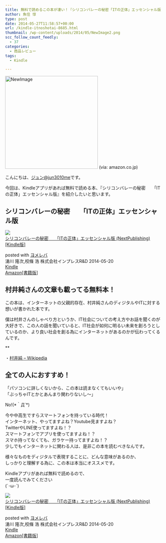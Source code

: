 ```yaml
---
title: 無料で読めるこの本が凄い！『シリコンバレーの秘密「ITの正体」エッセンシャル版』はIT社会の未来にワクワクする本！
author: 魚住 惇
type: post
date: 2014-05-27T11:58:57+00:00
url: /kindle-itnoshotai-8685.html
thumbnail: /wp-content/uploads/2014/05/NewImage2.png
scc_follow_count_feedly:
  - 37
categories:
  - 商品レビュー
tags:
  - Kindle

---
```

<img decoding="async" loading="lazy" src="/wp-content/uploads/2014/05/NewImage2.png" alt="NewImage" title="NewImage.png" border="0" width="300" height="300" />  
(via: amazon.co.jp)<!--more-->

こんにちは、[ジュン@jun3010me][1]です。

今回は、Kindleアプリがあれば無料で読める本、『シリコンバレーの秘密　　「ITの正体」エッセンシャル版』を紹介したいと思います。

## シリコンバレーの秘密　　「ITの正体」エッセンシャル版



<div class="booklink-box">
  <div class="booklink-image">
    <a href="http://www.amazon.co.jp/exec/obidos/asin/B00KF8FXG8/jn050191-22/" rel="nofollow" target="_blank"><img decoding="async" src="http://ecx.images-amazon.com/images/I/41Hh5g8TwZL._SL160_.jpg" style="border: none;" /></a>
  </div>
  <div class="booklink-info">
    <div class="booklink-name">
      <a href="http://www.amazon.co.jp/exec/obidos/asin/B00KF8FXG8/jn050191-22/" rel="nofollow" target="_blank">シリコンバレーの秘密　　「ITの正体」エッセンシャル版 (NextPublishing)[Kindle版]</a></p>
      <div class="booklink-powered-date">
        posted with <a href="http://yomereba.com" rel="nofollow" target="_blank">ヨメレバ</a>
      </div>
    </div>
    <div class="booklink-detail">
      湧川 隆次,校條 浩 株式会社インプレスR&D 2014-05-20
    </div>
    <div class="booklink-link2">
      <div class="shoplinkkindle">
        <a href="http://www.amazon.co.jp/exec/obidos/ASIN/B00I03MTHQ/jn050191-22/" rel="nofollow" target="_blank" >Kindle</a>
      </div>
      <div class="shoplinkamazon">
        <a href="http://www.amazon.co.jp/exec/obidos/ASIN/4844396110/jn050191-22/" rel="nofollow" target="_blank" title="アマゾン" >Amazon[書籍版]</a>
      </div></p>
    </div>
  </div>
  <div class="booklink-footer">
  </div>
</div>



## 村井純さんの文章も載ってる無料本！

この本は、インターネットの父親的存在、村井純さんのディジタルやITに対する想いが書かれた本です。

僕は村井さんのしゃべり方というか、IT社会についての考え方やお話を聞くのが大好きで、この人の話を聞いていると、IT社会が如何に明るい未来を創ろうとしているのか、より良い社会を創る為にインターネットがあるのかが伝わってくるんです。

**</p> 

・<a href="http://ja.wikipedia.org/wiki/%E6%9D%91%E4%BA%95%E7%B4%94" target="_blank">村井純 &#8211; Wikipedia</a>

</b>

## 全ての人におすすめ！

「パソコンに詳しくないから、この本は読まなくてもいいや」  
「ぶっちゃITとかとあんまり関わりないし〜」

No!(\*｀Д´\*)

今や中高生ですらスマートフォンを持っている時代！  
インターネット、やってますよね？Youtube見ますよね？  
TwitterやLINE使ってますよね！？  
スマートフォンでアプリを使ってますよね！？  
スマホ持ってなくても、ガラケー持ってますよね！？  
少しでもインターネットに関わる人は、是非この本を読むべきなんです。

様々なものをディジタルで表現することに、どんな意味があるのか、  
しっかりと理解する為に、この本は本当にオススメです。

Kindleアプリがあれば無料で読めるので、  
一度読んでみてください  
(\`･ω･´)

<div class="booklink-box">
  <div class="booklink-image">
    <a href="http://www.amazon.co.jp/exec/obidos/asin/B00KF8FXG8/jn050191-22/" rel="nofollow" target="_blank"><img decoding="async" src="http://ecx.images-amazon.com/images/I/41Hh5g8TwZL._SL160_.jpg" style="border: none;" /></a>
  </div>
  <div class="booklink-info">
    <div class="booklink-name">
      <a href="http://www.amazon.co.jp/exec/obidos/asin/B00KF8FXG8/jn050191-22/" rel="nofollow" target="_blank">シリコンバレーの秘密　　「ITの正体」エッセンシャル版 (NextPublishing)[Kindle版]</a></p>
      <div class="booklink-powered-date">
        posted with <a href="http://yomereba.com" rel="nofollow" target="_blank">ヨメレバ</a>
      </div>
    </div>
    <div class="booklink-detail">
      湧川 隆次,校條 浩 株式会社インプレスR&D 2014-05-20
    </div>
    <div class="booklink-link2">
      <div class="shoplinkkindle">
        <a href="http://www.amazon.co.jp/exec/obidos/ASIN/B00I03MTHQ/jn050191-22/" rel="nofollow" target="_blank" >Kindle</a>
      </div>
      <div class="shoplinkamazon">
        <a href="http://www.amazon.co.jp/exec/obidos/ASIN/4844396110/jn050191-22/" rel="nofollow" target="_blank" title="アマゾン" >Amazon[書籍版]</a>
      </div></p>
    </div>
  </div>
  <div class="booklink-footer">
  </div>
</div>

 [1]: https://twitter.com/junnewbeginning